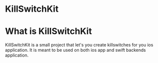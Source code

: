 # KillSwitchKit

# What is KillSwitchKit

KillSwitchKit is a small project that let's you create killswitches for you ios application. It is meant to be used on both ios app and swift backends application.
